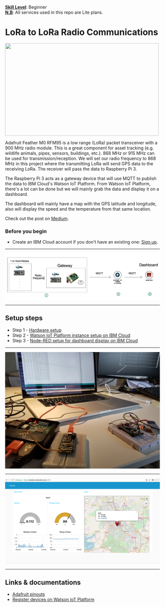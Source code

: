 <b><u>Skill Level</u></b>: Beginner
<br><b><u>N.B</u></b>: All services used in this repo are Lite plans.

# LoRa to LoRa Radio Communications

 <img src="https://raw.githubusercontent.com/hovig/lora_to_lora_mqtt_iot_cloud/master/img/lora.jpg" width="500" height="300" align="center">


Adafruit Feather M0 RFM95 is a low range (LoRa) packet transceiver with a 900 MHz radio module. This is a great component for asset tracking (e.g. wildlife animals, pipes, sensors, buildings, etc.). 868 MHz or 915 MHz can be used for transmission/reception. We will set our radio frequency to 868 MHz in this project where the transmitting LoRa will send GPS data to the receiving LoRa. The receiver will pass the data to Raspberry Pi 3.

The Raspberry Pi 3 acts as a gateway device that will use MQTT to publish the data to IBM Cloud's Watson IoT Platform. From Watson IoT Platform, there's a lot can be done but we will mainly grab the data and display it on a dashboard.

The dashboard will mainly have a map with the GPS latitude and longitude, also will display the speed and the temperature from that same location.

Check out the post on [Medium](https://medium.com/@levanoni613/lora-to-lora-rpi-gateway-mqtt-watson-iot-platform-node-red-dashboard-b2fc473df6e2).

### Before you begin

* Create an IBM Cloud account if you don't have an existing one: [Sign up](https://console.ng.bluemix.net/registration/?target=/catalog/%3fcategory=watson).

<hr>

![](img/lora-arch.png)

<hr>

## Setup steps

* Step 1 - [Hardware setup](steps/hw.md)
* Step 2 - [Watson IoT Platform instance setup on IBM Cloud](steps/iot.md)
* Step 3 - [Node-RED setup for dashboard display on IBM Cloud](steps/nodered.md)

<hr>

![](img/hw-laptop.jpg)

<hr>

![](img/dashboard.png)

<hr>

## Links & documentations

* [Adafruit pinouts](https://learn.adafruit.com/adafruit-feather-32u4-radio-with-rfm69hcw-module/pinouts)
* [Register devices on Watson IoT Platform](https://developer.ibm.com/recipes/tutorials/how-to-register-devices-in-ibm-iot-foundation/)
